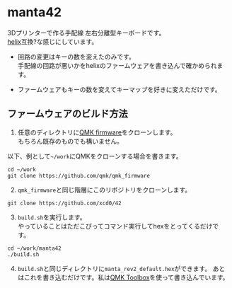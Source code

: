 # manta42

3Dプリンターで作る手配線 左右分離型キーボードです。  
[helix]( https://github.com/qmk/qmk_firmware/tree/master/keyboards/helix )互換?な感じにしています。

* 回路の変更はキーの数を変えたのみです。  
手配線の回路が悪いかをhelixのファームウェアを書き込んで確かめられます。

* ファームウェアもキーの数を変えてキーマップを好きに変えただけです。

<!---->
<!--

![](./img/msw58_photo.jpg)

![](./img/msw29_v14_ss_1.png)

3Dプリンタ－で印刷できるように、STLファイルを[./model](./model)に置いています。  
GithubはSTLファイルそのまま表示できてすごいですね...  
印刷するときの注意点として、インフィルは100%をお勧めします。  
樹脂だとインフィルをすかすかにすると軽くて打鍵時に動きやすいです。  
また後加工する場合外壁が薄いと容易に穴が開きます\_(:3 」∠ )\_  

モデルはfusion360で作成しています。  
fusion360の使い方がいまいちわかっておらず、
github的なところで完全な状態で共有ができる方法がわからないので、  
STLファイル以外は置いていません。  
需要があるかわかりませんが、元データが欲しい場合、[@xcd0](https://twitter.com/xcd0)にご相談ください。  

	-->

## ファームウェアのビルド方法

1. 任意のディレクトリに[QMK firmware](https://github.com/qmk/qmk_firmware)をクローンします。  
もちろん既存のものでも構いません。  

以下、例として`~/work`にQMKをクローンする場合を書きます。
```
cd ~/work
git clone https://github.com/qmk/qmk_firmware
```

2. `qmk_firmware`と同じ階層にこのリポジトリをクローンします。

```
git clone https://github.com/xcd0/42
```

3. `build.sh`を実行します。  
やっていることはただこぴってコマンド実行してhexをとってくるだけです。
```
cd ~/work/manta42
./build.sh
```

4. `build.sh`と同じディレクトリに`manta_rev2_default.hex`ができます。
あとはこれを書き込むだけです。私は[QMK Toolbox](https://qmk.fm/toolbox/)を使って書き込んでいます。


